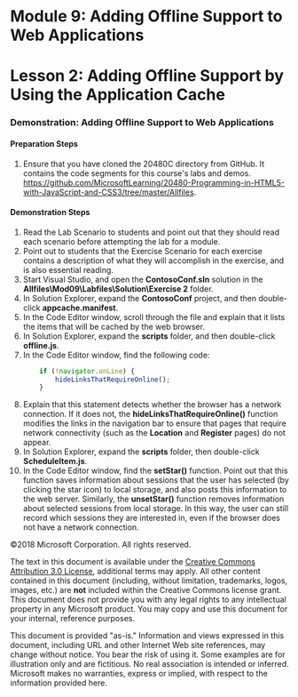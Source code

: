 # Module 9: Adding Offline Support to Web Applications

# Lesson 2: Adding Offline Support by Using the Application Cache

### Demonstration: Adding Offline Support to Web Applications

#### Preparation Steps 

1. Ensure that you have cloned the 20480C directory from GitHub. It contains the code segments for this course's labs and demos. https://github.com/MicrosoftLearning/20480-Programming-in-HTML5-with-JavaScript-and-CSS3/tree/master/Allfiles.

#### Demonstration Steps

1.	Read the Lab Scenario to students and point out that they should read each scenario before attempting the lab for a module.
2.	Point out to students that the Exercise Scenario for each exercise contains a description of what they will accomplish in the exercise, and is also essential reading.
3.	Start Visual Studio, and open the **ContosoConf.sln** solution in the **Allfiles\Mod09\Labfiles\Solution\Exercise 2** folder.
4.	In Solution Explorer, expand the **ContosoConf** project, and then double-click **appcache.manifest**.
5.	In the Code Editor window, scroll through the file and explain that it lists the items that will be cached by the web browser.
6.	In Solution Explorer, expand the **scripts** folder, and then double-click **offline.js**.
7.	In the Code Editor window, find the following code:
    ```javascript
        if (!navigator.onLine) {
            hideLinksThatRequireOnline();
        }
    ```
8.	Explain that this statement detects whether the browser has a network connection. If it does not, the **hideLinksThatRequireOnline()** function modifies the links in the navigation bar to ensure that pages that require network connectivity (such as the **Location** and **Register** pages) do not appear.
9.	In Solution Explorer, expand the **scripts** folder, then double-click **ScheduleItem.js**.
10.	In the Code Editor window, find the **setStar()** function. Point out that this function saves information about sessions that the user has selected (by clicking the star icon) to local storage, and also posts this information to the web server. Similarly, the **unsetStar()** function removes information about selected sessions from local storage. In this way, the user can still record which sessions they are interested in, even if the browser does not have a network connection.

©2018 Microsoft Corporation. All rights reserved.

The text in this document is available under the  [Creative Commons Attribution 3.0 License](https://creativecommons.org/licenses/by/3.0/legalcode), additional terms may apply. All other content contained in this document (including, without limitation, trademarks, logos, images, etc.) are  **not**  included within the Creative Commons license grant. This document does not provide you with any legal rights to any intellectual property in any Microsoft product. You may copy and use this document for your internal, reference purposes.

This document is provided &quot;as-is.&quot; Information and views expressed in this document, including URL and other Internet Web site references, may change without notice. You bear the risk of using it. Some examples are for illustration only and are fictitious. No real association is intended or inferred. Microsoft makes no warranties, express or implied, with respect to the information provided here.
